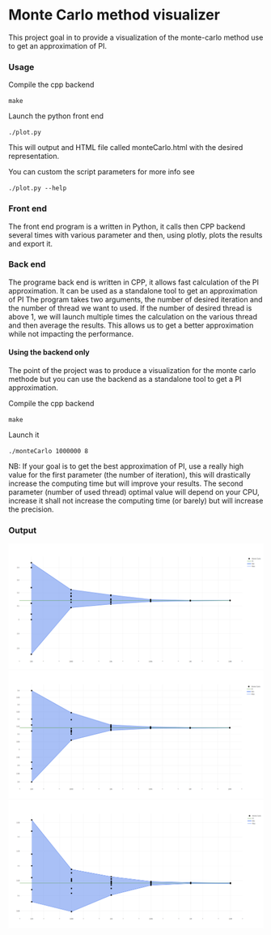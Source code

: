 # Monte Carlo method visualizer

This project goal in to provide a visualization of the monte-carlo method use to get an approximation of PI.

### Usage
Compile the cpp backend

`make`

 Launch the python front end

`./plot.py`

This will output and HTML file called monteCarlo.html with the desired representation.

You can custom the script parameters for more info see

`./plot.py --help`


### Front end
The front end program is a written in Python, it calls then CPP backend several times with various parameter and then, using plotly, plots the results and export it.

### Back end
The programe back end is written in CPP, it allows fast calculation of the PI approximation.
It can be used as a standalone tool to get an approximation of PI
The program takes two arguments, the number of desired iteration and the number of thread we want to used.
If the number of desired thread is above 1, we will launch multiple times the calculation on the various thread and then average the results. This allows us to get a better approximation while not impacting the performance.

#### Using the backend only

The point of the project was to produce a visualization for the monte carlo methode but you can use the backend as a standalone tool to get a PI approximation.

Compile the cpp backend

`make`

Launch it

`./monteCarlo 1000000 8`

NB: If your goal is to get the best approximation of PI, use a really high value for the first parameter (the number of iteration), this will drastically increase the computing time but will improve your results. The second parameter (number of used thread) optimal value will depend on your CPU, increase it shall not increase the computing time (or barely) but will increase the precision.


### Output

![alt text](https://raw.githubusercontent.com/Nargrimm/Monte_carlo_visualizer/master/output_examples/monteCarlo_1.png)
![alt text](https://raw.githubusercontent.com/Nargrimm/Monte_carlo_visualizer/master/output_examples/monteCarlo_2.png)
![alt text](https://raw.githubusercontent.com/Nargrimm/Monte_carlo_visualizer/master/output_examples/monteCarlo_3.png)
